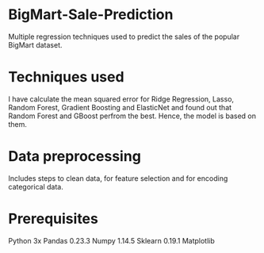 # BigMart-Sale-Prediction
Multiple regression techniques used to predict the sales of the popular BigMart dataset. 

# Techniques used
I have calculate the mean squared error for Ridge Regression, Lasso, Random Forest, Gradient Boosting and ElasticNet and found out that Random Forest and GBoost perfrom the best. Hence, the model is based on them. 

# Data preprocessing
Includes steps to clean data, for feature selection and for encoding categorical data. 

# Prerequisites
Python 3x
Pandas 0.23.3
Numpy 1.14.5
Sklearn 0.19.1
Matplotlib 
